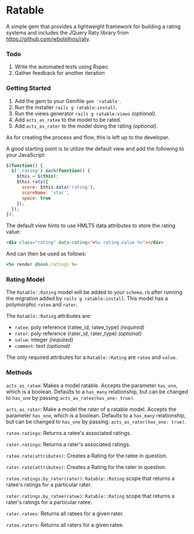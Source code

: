 # Ratable

A simple gem that provides a lightweight framework for building a rating systems and includes the JQuery Raty library from https://github.com/wbotelhos/raty.

### Todo

1. Write the automated tests using Rspec
2. Gather feedback for another iteration

### Getting Started

1. Add the gem to your Gemfile `gem 'ratable'`.
2. Run the installer `rails g ratable:install`.
3. Run the views generator `rails g ratable:views` *(optional)*.
4. Add `acts_as_ratee` to the model to be rated.
5. Add `acts_as_rater` to the model doing the rating *(optional)*.

As for creating the process and flow, this is left up to the developer.

A good starting point is to utilize the default view and add the following to your JavaScript:

```javascript
$(function() {
  $('.rating').each(function() {
    $this = $(this);
    $this.raty({
      score: $this.data('rating'),
      scoreName: 'star',
      space: true
    });
  });
});
```

The default view hints to use HMLT5 data attributes to store the rating value:

```html
<div class="rating" data-rating="<%= rating.value %>"></div>
```

And can then be used as follows:

```ruby
<%= render @book.ratings %>
```

### Rating Model

The `Ratable::Rating` model will be added to your `schema.rb` after running the migration added by `rails g ratable:install`. This model has a polymorphic `ratee` and `rater`.

The `Ratable::Rating` attributes are:

* `ratee`: poly reference (ratee_id, ratee_type) *(required)*
* `rater`: poly reference (rater_id, rater_type) *(optional)*
* `value`: integer *(required)*
* `comment`: text *(optional)*

The only required attributes for a `Ratable::Rating` are `ratee` and `value`.

### Methods

`acts_as_ratee`: Makes a model ratable. Accepts the parameter `has_one`, which is a boolean. Defaults to a `has_many` relationship, but can be changed to `has_one` by passing `acts_as_ratee(has_one: true)`.

`acts_as_rater`: Make a model the rater of a ratable model. Accepts the parameter `has_one`, which is a boolean. Defaults to a `has_many` relationship, but can be changed to `has_one` by passing: `acts_as_rater(has_one: true)`.

`ratee.ratings`: Returns a ratee's associated ratings.

`rater.ratings`: Returns a rater's associated ratings.

`ratee.rate(attributes)`: Creates a Rating for the ratee in question.

`rater.rate(attributes)`: Creates a Rating for the rater in question.

`ratee.ratings.by_rater(rater)`: `Ratable::Rating` scope that returns a ratee's ratings for a particular rater.

`rater.ratings.by_ratee(ratee)`: `Ratable::Rating` scope that returns a rater's ratings for a particular ratee.

`rater.ratees`: Returns all ratees for a given rater.

`ratee.raters`: Returns all raters for a given ratee.

